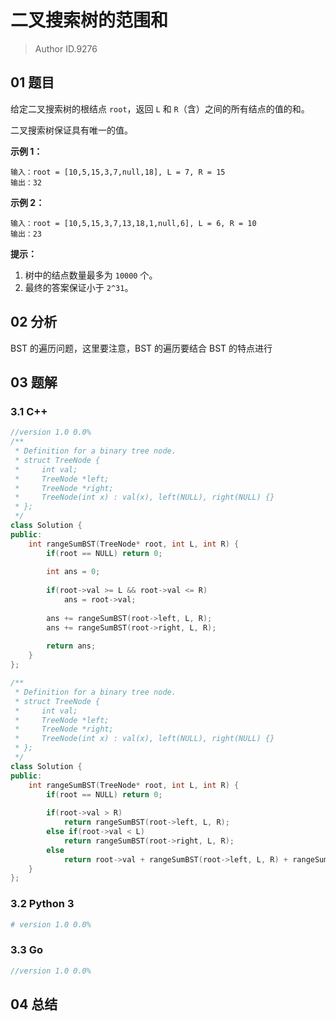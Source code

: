 # 二叉搜索树的范围和
> Author ID.9276

## 01 题目

给定二叉搜索树的根结点 `root`，返回 `L` 和 `R`（含）之间的所有结点的值的和。

二叉搜索树保证具有唯一的值。

 

**示例 1：**

```
输入：root = [10,5,15,3,7,null,18], L = 7, R = 15
输出：32
```

**示例 2：**

```
输入：root = [10,5,15,3,7,13,18,1,null,6], L = 6, R = 10
输出：23
```

 

**提示：**

1. 树中的结点数量最多为 `10000` 个。
2. 最终的答案保证小于 `2^31`。

## 02 分析

BST 的遍历问题，这里要注意，BST 的遍历要结合 BST 的特点进行

## 03 题解

### 3.1 C++

```c++
//version 1.0 0.0%
/**
 * Definition for a binary tree node.
 * struct TreeNode {
 *     int val;
 *     TreeNode *left;
 *     TreeNode *right;
 *     TreeNode(int x) : val(x), left(NULL), right(NULL) {}
 * };
 */
class Solution {
public:
    int rangeSumBST(TreeNode* root, int L, int R) {
        if(root == NULL) return 0;
        
        int ans = 0;
        
        if(root->val >= L && root->val <= R)
            ans = root->val;
        
        ans += rangeSumBST(root->left, L, R);
        ans += rangeSumBST(root->right, L, R);
        
        return ans;
    }
};
```

```c++
/**
 * Definition for a binary tree node.
 * struct TreeNode {
 *     int val;
 *     TreeNode *left;
 *     TreeNode *right;
 *     TreeNode(int x) : val(x), left(NULL), right(NULL) {}
 * };
 */
class Solution {
public:
    int rangeSumBST(TreeNode* root, int L, int R) {
        if(root == NULL) return 0;
        
        if(root->val > R)
            return rangeSumBST(root->left, L, R);
        else if(root->val < L)
            return rangeSumBST(root->right, L, R);
        else
            return root->val + rangeSumBST(root->left, L, R) + rangeSumBST(root->right, L, R);
    }
};
```



### 3.2 Python 3

```python
# version 1.0 0.0%

```

### 3.3 Go

```Go
//version 1.0 0.0%

```



## 04 总结

